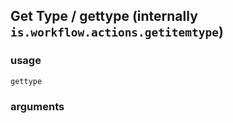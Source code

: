 
## Get Type / gettype (internally `is.workflow.actions.getitemtype`)


### usage
`gettype `

### arguments

